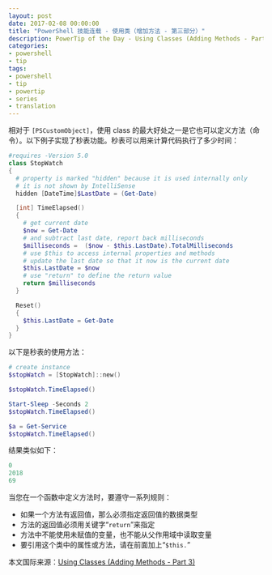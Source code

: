 ```yaml
---
layout: post
date: 2017-02-08 00:00:00
title: "PowerShell 技能连载 - 使用类（增加方法 - 第三部分）"
description: PowerTip of the Day - Using Classes (Adding Methods - Part 3)
categories:
- powershell
- tip
tags:
- powershell
- tip
- powertip
- series
- translation
---
```

相对于 `[PSCustomObject]`，使用 class 的最大好处之一是它也可以定义方法（命令）。以下例子实现了秒表功能。秒表可以用来计算代码执行了多少时间：

```powershell
#requires -Version 5.0
class StopWatch
{
  # property is marked "hidden" because it is used internally only
  # it is not shown by IntelliSense
  hidden [DateTime]$LastDate = (Get-Date)

  [int] TimeElapsed()
  {
    # get current date
    $now = Get-Date
    # and subtract last date, report back milliseconds
    $milliseconds =  ($now - $this.LastDate).TotalMilliseconds
    # use $this to access internal properties and methods
    # update the last date so that it now is the current date
    $this.LastDate = $now
    # use "return" to define the return value
    return $milliseconds
  }

  Reset()
  {
    $this.LastDate = Get-Date
  }
}
```

以下是秒表的使用方法：

```powershell
# create instance
$stopWatch = [StopWatch]::new()

$stopWatch.TimeElapsed()

Start-Sleep -Seconds 2
$stopWatch.TimeElapsed()

$a = Get-Service
$stopWatch.TimeElapsed()
```

结果类似如下：

```powershell
0
2018
69
```

当您在一个函数中定义方法时，要遵守一系列规则：

- 如果一个方法有返回值，那么必须指定返回值的数据类型
- 方法的返回值必须用关键字“`return`”来指定
- 方法中不能使用未赋值的变量，也不能从父作用域中读取变量
- 要引用这个类中的属性或方法，请在前面加上“`$this.`”

<!--more-->
本文国际来源：[Using Classes (Adding Methods - Part 3)](http://community.idera.com/powershell/powertips/b/tips/posts/using-classes-adding-methods-part-3)
